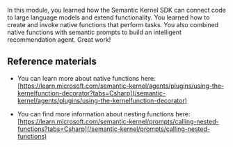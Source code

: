 In this module, you learned how the Semantic Kernel SDK can connect code to large language models and extend functionality. You learned how to create and invoke native functions that perform tasks. You also combined native functions with semantic prompts to build an intelligent recommendation agent. Great work!

## Reference materials

- You can learn more about native functions here: [https://learn.microsoft.com/semantic-kernel/agents/plugins/using-the-kernelfunction-decorator?tabs=Csharp](/semantic-kernel/agents/plugins/using-the-kernelfunction-decorator)

- You can find more information about nesting functions here: [https://learn.microsoft.com/semantic-kernel/prompts/calling-nested-functions?tabs=Csharp](/semantic-kernel/prompts/calling-nested-functions)